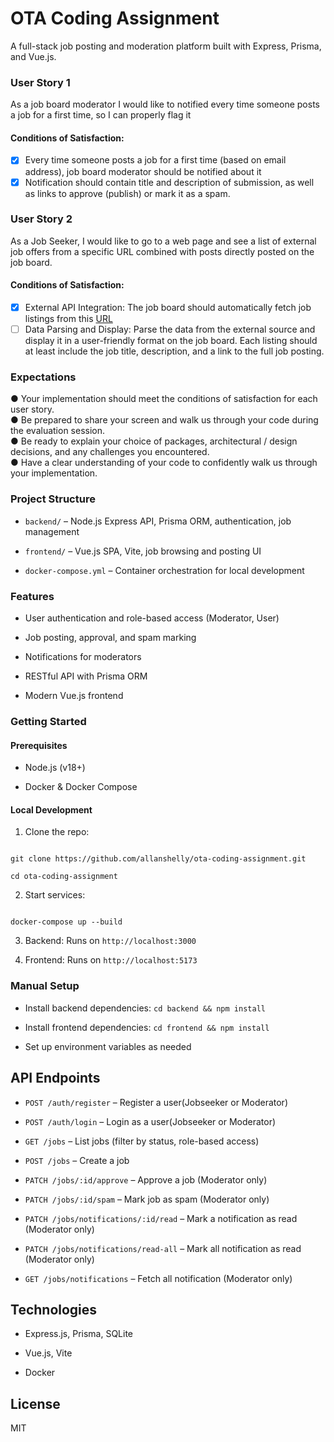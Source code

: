 
  

# OTA Coding Assignment

  

A full-stack job posting and moderation platform built with Express, Prisma, and Vue.js.

### User Story 1
As a job board moderator I would like to notified every time someone posts a job for a first time,  so I can properly flag it

#### Conditions of Satisfaction:
- [x] Every time someone posts a job for a first time (based on email address), job board  moderator should be notified about it   
- [x] Notification should contain title and description of submission, as well as links to approve  (publish) or mark it as a spam.

### User Story 2
As a Job Seeker, I would like to go to a web page and see a list of external job offers from a  specific URL combined with posts directly posted on the job board.

#### Conditions of Satisfaction:
- [x] External API Integration: The job board should automatically fetch job listings from this [URL](https://mrge-group-gmbh.jobs.personio.de/xml )  
- [ ] Data Parsing and Display: Parse the data from the external source and display it in a user-friendly format on the job board. Each listing should at least include the job title,  description, and a link to the full job posting.

### Expectations
● Your implementation should meet the conditions of satisfaction for each user story.  
● Be prepared to share your screen and walk us through your code during the evaluation session.   
● Be ready to explain your choice of packages, architectural / design decisions, and any  challenges you encountered.  
● Have a clear understanding of your code to confidently walk us through your  implementation.

  

### Project Structure

  

-  `backend/` – Node.js Express API, Prisma ORM, authentication, job management

-  `frontend/` – Vue.js SPA, Vite, job browsing and posting UI

-  `docker-compose.yml` – Container orchestration for local development

  

### Features

  

- User authentication and role-based access (Moderator, User)

- Job posting, approval, and spam marking

- Notifications for moderators

- RESTful API with Prisma ORM

- Modern Vue.js frontend

  

### Getting Started

  

#### Prerequisites

  

- Node.js (v18+)

- Docker & Docker Compose

  

#### Local Development

  

1. Clone the repo:

```

git clone https://github.com/allanshelly/ota-coding-assignment.git

cd ota-coding-assignment

```

  

2. Start services:

```

docker-compose up --build

```

  

3. Backend: Runs on `http://localhost:3000`

4. Frontend: Runs on `http://localhost:5173`

  

### Manual Setup

  

- Install backend dependencies: `cd backend && npm install`

- Install frontend dependencies: `cd frontend && npm install`

- Set up environment variables as needed

  

## API Endpoints

  

-  `POST /auth/register` – Register a user(Jobseeker or Moderator)

-  `POST /auth/login` – Login as a user(Jobseeker or Moderator)

-  `GET /jobs` – List jobs (filter by status, role-based access)

-  `POST /jobs` – Create a job

-  `PATCH /jobs/:id/approve` – Approve a job (Moderator only)

-  `PATCH /jobs/:id/spam` – Mark job as spam (Moderator only)

-  `PATCH /jobs/notifications/:id/read` – Mark a notification as read (Moderator only)

-  `PATCH /jobs/notifications/read-all` – Mark all notification as read (Moderator only)

-  `GET /jobs/notifications` – Fetch all notification (Moderator only)

  

## Technologies

  

- Express.js, Prisma, SQLite

- Vue.js, Vite

- Docker

  

## License

  

MIT